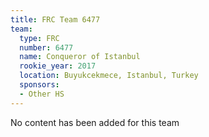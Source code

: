 ```yaml
---
title: FRC Team 6477
team:
  type: FRC
  number: 6477
  name: Conqueror of Istanbul
  rookie_year: 2017
  location: Buyukcekmece, Istanbul, Turkey
  sponsors:
  - Other HS
---
```


No content has been added for this team